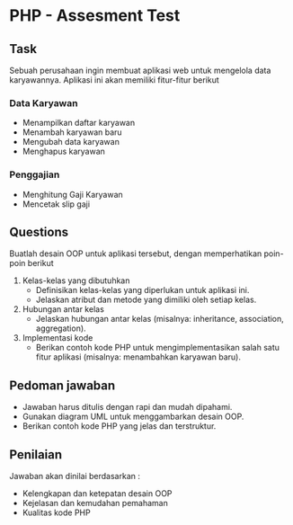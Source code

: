 # PHP - Assesment Test

## Task

Sebuah perusahaan ingin membuat aplikasi web untuk mengelola data karyawannya. Aplikasi ini akan memiliki fitur-fitur berikut

### Data Karyawan

- Menampilkan daftar karyawan
- Menambah karyawan baru
- Mengubah data karyawan
- Menghapus karyawan


### Penggajian

- Menghitung Gaji Karyawan
- Mencetak slip gaji


## Questions

Buatlah desain OOP untuk aplikasi tersebut, dengan memperhatikan poin-poin berikut

1. Kelas-kelas yang dibutuhkan
   - Definisikan kelas-kelas yang diperlukan untuk aplikasi ini.
   - Jelaskan atribut dan metode yang dimiliki oleh setiap kelas.
2. Hubungan antar kelas
   - Jelaskan hubungan antar kelas (misalnya: inheritance, association, aggregation).
3. Implementasi kode
   - Berikan contoh kode PHP untuk mengimplementasikan salah satu fitur aplikasi (misalnya: menambahkan karyawan baru).


## Pedoman jawaban

- Jawaban harus ditulis dengan rapi dan mudah dipahami.
- Gunakan diagram UML untuk menggambarkan desain OOP.
- Berikan contoh kode PHP yang jelas dan terstruktur.

## Penilaian

Jawaban akan dinilai berdasarkan :

- Kelengkapan dan ketepatan desain OOP
- Kejelasan dan kemudahan pemahaman
- Kualitas kode PHP
